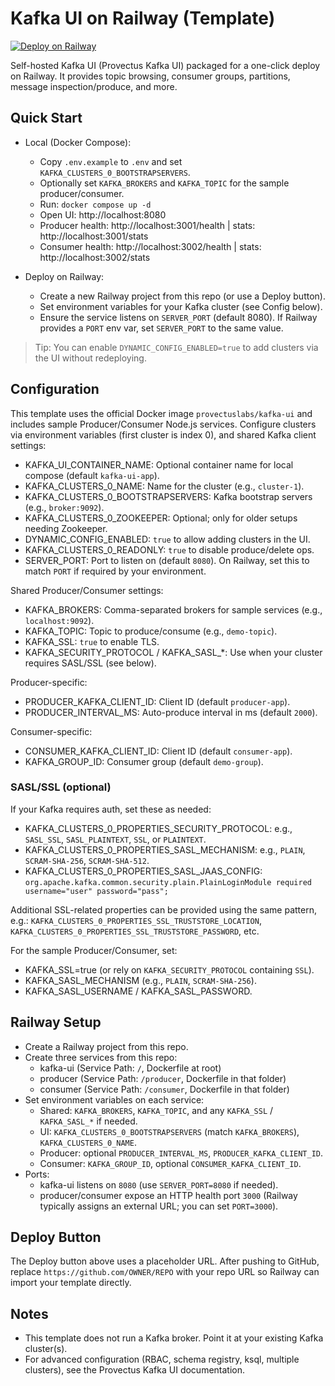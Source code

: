 # Kafka UI on Railway (Template)

[![Deploy on Railway](https://railway.app/button.svg)](https://railway.app/new/template?template=https://github.com/OWNER/REPO)

Self-hosted Kafka UI (Provectus Kafka UI) packaged for a one-click deploy on Railway.
It provides topic browsing, consumer groups, partitions, message inspection/produce, and more.

## Quick Start

- Local (Docker Compose):
  - Copy `.env.example` to `.env` and set `KAFKA_CLUSTERS_0_BOOTSTRAPSERVERS`.
  - Optionally set `KAFKA_BROKERS` and `KAFKA_TOPIC` for the sample producer/consumer.
  - Run: `docker compose up -d`
  - Open UI: http://localhost:8080
  - Producer health: http://localhost:3001/health | stats: http://localhost:3001/stats
  - Consumer health: http://localhost:3002/health | stats: http://localhost:3002/stats

- Deploy on Railway:
  - Create a new Railway project from this repo (or use a Deploy button).
  - Set environment variables for your Kafka cluster (see Config below).
  - Ensure the service listens on `SERVER_PORT` (default 8080). If Railway provides a `PORT` env var, set `SERVER_PORT` to the same value.

> Tip: You can enable `DYNAMIC_CONFIG_ENABLED=true` to add clusters via the UI without redeploying.

## Configuration

This template uses the official Docker image `provectuslabs/kafka-ui` and includes sample Producer/Consumer Node.js services.
Configure clusters via environment variables (first cluster is index 0), and shared Kafka client settings:

- KAFKA_UI_CONTAINER_NAME: Optional container name for local compose (default `kafka-ui-app`).
- KAFKA_CLUSTERS_0_NAME: Name for the cluster (e.g., `cluster-1`).
- KAFKA_CLUSTERS_0_BOOTSTRAPSERVERS: Kafka bootstrap servers (e.g., `broker:9092`).
- KAFKA_CLUSTERS_0_ZOOKEEPER: Optional; only for older setups needing Zookeeper.
- DYNAMIC_CONFIG_ENABLED: `true` to allow adding clusters in the UI.
- KAFKA_CLUSTERS_0_READONLY: `true` to disable produce/delete ops.
- SERVER_PORT: Port to listen on (default `8080`). On Railway, set this to match `PORT` if required by your environment.

Shared Producer/Consumer settings:
- KAFKA_BROKERS: Comma-separated brokers for sample services (e.g., `localhost:9092`).
- KAFKA_TOPIC: Topic to produce/consume (e.g., `demo-topic`).
- KAFKA_SSL: `true` to enable TLS.
- KAFKA_SECURITY_PROTOCOL / KAFKA_SASL_*: Use when your cluster requires SASL/SSL (see below).

Producer-specific:
- PRODUCER_KAFKA_CLIENT_ID: Client ID (default `producer-app`).
- PRODUCER_INTERVAL_MS: Auto-produce interval in ms (default `2000`).

Consumer-specific:
- CONSUMER_KAFKA_CLIENT_ID: Client ID (default `consumer-app`).
- KAFKA_GROUP_ID: Consumer group (default `demo-group`).

### SASL/SSL (optional)
If your Kafka requires auth, set these as needed:

- KAFKA_CLUSTERS_0_PROPERTIES_SECURITY_PROTOCOL: e.g., `SASL_SSL`, `SASL_PLAINTEXT`, `SSL`, or `PLAINTEXT`.
- KAFKA_CLUSTERS_0_PROPERTIES_SASL_MECHANISM: e.g., `PLAIN`, `SCRAM-SHA-256`, `SCRAM-SHA-512`.
- KAFKA_CLUSTERS_0_PROPERTIES_SASL_JAAS_CONFIG:
  `org.apache.kafka.common.security.plain.PlainLoginModule required username="user" password="pass";`

Additional SSL-related properties can be provided using the same pattern, e.g.:
`KAFKA_CLUSTERS_0_PROPERTIES_SSL_TRUSTSTORE_LOCATION`, `KAFKA_CLUSTERS_0_PROPERTIES_SSL_TRUSTSTORE_PASSWORD`, etc.

For the sample Producer/Consumer, set:
- KAFKA_SSL=true (or rely on `KAFKA_SECURITY_PROTOCOL` containing `SSL`).
- KAFKA_SASL_MECHANISM (e.g., `PLAIN`, `SCRAM-SHA-256`).
- KAFKA_SASL_USERNAME / KAFKA_SASL_PASSWORD.


## Railway Setup
- Create a Railway project from this repo.
- Create three services from this repo:
  - kafka-ui (Service Path: `/`, Dockerfile at root)
  - producer (Service Path: `/producer`, Dockerfile in that folder)
  - consumer (Service Path: `/consumer`, Dockerfile in that folder)
- Set environment variables on each service:
  - Shared: `KAFKA_BROKERS`, `KAFKA_TOPIC`, and any `KAFKA_SSL` / `KAFKA_SASL_*` if needed.
  - UI: `KAFKA_CLUSTERS_0_BOOTSTRAPSERVERS` (match `KAFKA_BROKERS`), `KAFKA_CLUSTERS_0_NAME`.
  - Producer: optional `PRODUCER_INTERVAL_MS`, `PRODUCER_KAFKA_CLIENT_ID`.
  - Consumer: `KAFKA_GROUP_ID`, optional `CONSUMER_KAFKA_CLIENT_ID`.
- Ports:
  - kafka-ui listens on `8080` (use `SERVER_PORT=8080` if needed).
  - producer/consumer expose an HTTP health port `3000` (Railway typically assigns an external URL; you can set `PORT=3000`).

## Deploy Button
The Deploy button above uses a placeholder URL. After pushing to GitHub, replace `https://github.com/OWNER/REPO` with your repo URL so Railway can import your template directly.

## Notes
- This template does not run a Kafka broker. Point it at your existing Kafka cluster(s).
- For advanced configuration (RBAC, schema registry, ksql, multiple clusters), see the Provectus Kafka UI documentation.
